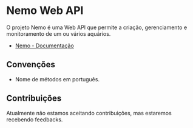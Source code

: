 # Nemo Web API

O projeto Nemo é uma Web API que permite a criação, gerenciamento e monitoramento de um ou vários aquários.

- [Nemo - Documentação](Nemo%20-%20Documenta%C3%A7%C3%A3o.md)

## Convenções

* Nome de métodos em português.  

## Contribuições

Atualmente não estamos aceitando contribuições, mas estaremos recebendo feedbacks.
